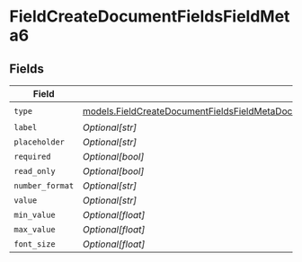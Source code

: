 # FieldCreateDocumentFieldsFieldMeta6


## Fields

| Field                                                                                                                                                                                                          | Type                                                                                                                                                                                                           | Required                                                                                                                                                                                                       | Description                                                                                                                                                                                                    |
| -------------------------------------------------------------------------------------------------------------------------------------------------------------------------------------------------------------- | -------------------------------------------------------------------------------------------------------------------------------------------------------------------------------------------------------------- | -------------------------------------------------------------------------------------------------------------------------------------------------------------------------------------------------------------- | -------------------------------------------------------------------------------------------------------------------------------------------------------------------------------------------------------------- |
| `type`                                                                                                                                                                                                         | [models.FieldCreateDocumentFieldsFieldMetaDocumentsFieldsResponse200ApplicationJSONResponseBodyType](../models/fieldcreatedocumentfieldsfieldmetadocumentsfieldsresponse200applicationjsonresponsebodytype.md) | :heavy_check_mark:                                                                                                                                                                                             | N/A                                                                                                                                                                                                            |
| `label`                                                                                                                                                                                                        | *Optional[str]*                                                                                                                                                                                                | :heavy_minus_sign:                                                                                                                                                                                             | N/A                                                                                                                                                                                                            |
| `placeholder`                                                                                                                                                                                                  | *Optional[str]*                                                                                                                                                                                                | :heavy_minus_sign:                                                                                                                                                                                             | N/A                                                                                                                                                                                                            |
| `required`                                                                                                                                                                                                     | *Optional[bool]*                                                                                                                                                                                               | :heavy_minus_sign:                                                                                                                                                                                             | N/A                                                                                                                                                                                                            |
| `read_only`                                                                                                                                                                                                    | *Optional[bool]*                                                                                                                                                                                               | :heavy_minus_sign:                                                                                                                                                                                             | N/A                                                                                                                                                                                                            |
| `number_format`                                                                                                                                                                                                | *Optional[str]*                                                                                                                                                                                                | :heavy_minus_sign:                                                                                                                                                                                             | N/A                                                                                                                                                                                                            |
| `value`                                                                                                                                                                                                        | *Optional[str]*                                                                                                                                                                                                | :heavy_minus_sign:                                                                                                                                                                                             | N/A                                                                                                                                                                                                            |
| `min_value`                                                                                                                                                                                                    | *Optional[float]*                                                                                                                                                                                              | :heavy_minus_sign:                                                                                                                                                                                             | N/A                                                                                                                                                                                                            |
| `max_value`                                                                                                                                                                                                    | *Optional[float]*                                                                                                                                                                                              | :heavy_minus_sign:                                                                                                                                                                                             | N/A                                                                                                                                                                                                            |
| `font_size`                                                                                                                                                                                                    | *Optional[float]*                                                                                                                                                                                              | :heavy_minus_sign:                                                                                                                                                                                             | N/A                                                                                                                                                                                                            |